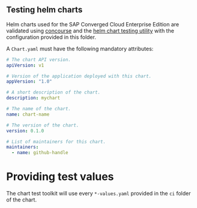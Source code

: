 Testing helm charts
-------------------

Helm charts used for the SAP Converged Cloud Enterprise Edition are validated using [concourse](https://concourse-ci.org) and the [helm chart testing utility](https://github.com/helm/chart-testing) with the configuration provided in this folder.  

A `Chart.yaml` must have the following mandatory attributes:
```yaml
# The chart API version. 
apiVersion: v1

# Version of the application deployed with this chart.
appVersion: "1.0"

# A short description of the chart.
description: mychart

# The name of the chart.
name: chart-name

# The version of the chart.
version: 0.1.0

# List of maintainers for this chart.
maintainers:
  - name: github-handle
```

# Providing test values

The chart test toolkit will use every `*-values.yaml` provided in the `ci` folder of the chart.  
 